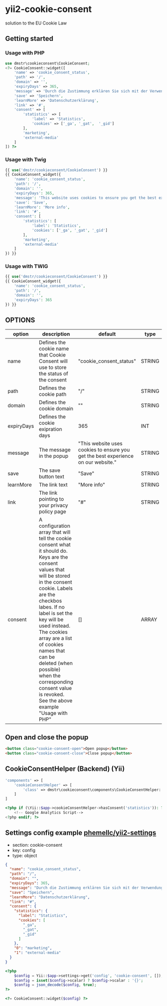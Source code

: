 # yii2-cookie-consent
solution to the EU Cookie Law

## Getting started

### Usage with PHP

```php
use dmstr\cookieconsent\CookieConsent;
<?= CookieConsent::widget([
    'name' => 'cookie_consent_status',
    'path' => '/',
    'domain' => '',
    'expiryDays' => 365,
    'message' => 'Durch die Zustimmung erklären Sie sich mit der Verwendung von Cookies und der Weitergabe Ihrer Nutzerdaten an Dritte einverstanden. Ihre Rechte als Benutzer finden Sie in unserer Datenschutzerklärung. Diese Einwilligung ist freiwillig und kann jederzeit widerrufen werden.',
    'save' => 'Speichern',
    'learnMore' => 'Datenschutzerklärung',
    'link' => '#',
    'consent' => [
        'statistics' => [
            'label' => 'Statistics',
            'cookies' => ['_ga', '_gat',  '_gid']
        ],
        'marketing',
        'external-media'
    ]
]) ?>
```

### Usage with Twig

```php
{{ use('dmstr/cookieconsent/CookieConsent') }}
{{ CookieConsent_widget({
    'name': 'cookie_consent_status',
    'path': '/',
    'domain': '',
    'expiryDays': 365,
    'message': 'This website uses cookies to ensure you get the best experience on our website.',
    'save': 'Save',
    'learnMore': 'More info',
    'link': '#',
    'consent': [
        'statistics': [
            'label': 'Statistics',
            'cookies': ['_ga', '_gat', '_gid']
        ],
        'marketing',
        'external-media'
    ]
}) }}
```

### Usage with TWIG

```php
{{ use('dmstr/cookieconsent/CookieConsent') }}
{{ CookieConsent_widget({
    'name': 'cookie_consent_status',
    'path': '/',
    'domain': '',
    'expiryDays': 365
}) }}
```

## OPTIONS

<table>
    <thead>
        <tr>
            <th>option</th>
            <th>description</th>
            <th>default</th>
            <th>type</th>
        </tr>
    </thead>
    <tbody>
        <tr>
            <td>name</td>
            <td>Defines the cookie name that Cookie Consent will use to store the status of the consent</td>
            <td> "cookie_consent_status" </td>
            <td> STRING </td>
        </tr>
        <tr>
            <td>path</td>
            <td>Defines the cookie path</td>
            <td> "/" </td>
            <td> STRING </td>
        </tr>
        <tr>
            <td>domain</td>
            <td>Defines the cookie domain</td>
            <td> "" </td>
            <td> STRING </td>
        </tr>
        <tr>
            <td>expiryDays</td>
            <td>Defines the cookie exipration days</td>
            <td> 365 </td>
            <td> INT </td>
        </tr>
        <tr>
            <td>message</td>
            <td>The message in the popup</td>
            <td> "This website uses cookies to ensure you get the best experience on our website." </td>
            <td> STRING </td>
        </tr>
        <tr>
            <td>save</td>
            <td>The save button text</td>
            <td> "Save" </td>
            <td> STRING </td>
        </tr>
        <tr>
            <td>learnMore</td>
            <td>The link text</td>
            <td> "More info" </td>
            <td> STRING </td>
        </tr>
        <tr>
            <td>link</td>
            <td>The link pointing to your privacy policy page</td>
            <td> "#" </td>
            <td> STRING </td>
        </tr>
        <tr>
            <td>consent</td>
            <td>A configuration array that will tell the cookie consent what it should do. Keys are the consent values that will be stored in the consent cookie. Labels are the checkbos labes. If no label is set the key will be used instead. The cookies array are a list of cookies names that can be deleted (when possible) when the corresponding consent value is revoked. See the above example "Usage with PHP"</td>
            <td> [] </td>
            <td> ARRAY </td>
        </tr>
    </tbody>
</table>

## Open and close the popup

```html
<button class="cookie-consent-open">Open popup</button>
<button class="cookie-consent-close">Close popup</button>
```

## CookieConsentHelper (Backend) (Yii)

```php
'components' => [
    'cookieConsentHelper' => [
        'class' => dmstr\cookieconsent\components\CookieConsentHelper::class
    ]
]
```

```php
<?php if (\Yii::$app->cookieConsentHelper->hasConsent('statistics')): ?>
    <!-- Google Analytics Script-->
<?php endif; ?>
```


## Settings config example [phemellc/yii2-settings](https://github.com/phemellc/yii2-settings)

* section: cookie-consent
* key: config
* type: object

```json
{
  "name": "cookie_consent_status",
  "path": "/",
  "domain": "",
  "expiryDays": 365,
  "message": "Durch die Zustimmung erklären Sie sich mit der Verwendung von Cookies und der Weitergabe Ihrer Nutzerdaten an Dritte einverstanden. Ihre Rechte als Benutzer finden Sie in unserer Datenschutzerkäung. Diese Einwilligung ist freiwillig und kann jederzeit widerrufen werden.",
  "save": "Speichern",
  "learnMore": "Datenschutzerklärung",
  "link": "#",
  "consent": {
    "statistics": {
      "label": "Statistics",
      "cookies": [
        "_ga",
        "_gat",
        "_gid"
      ]
    },
    "0": "marketing",
    "1": "external-media"
  }
}
```

```php
<?php
    $config = Yii::$app->settings->get('config', 'cookie-consent', []);
    $config = isset($config->scalar) ? $config->scalar : '{}';
    $config = json_decode($config, true);
?>

<?= CookieConsent::widget($config) ?>
```

